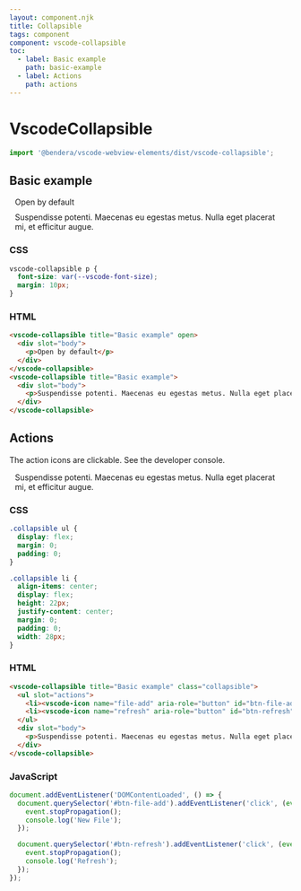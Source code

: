 ```yaml
---
layout: component.njk
title: Collapsible
tags: component
component: vscode-collapsible
toc:
  - label: Basic example
    path: basic-example
  - label: Actions
    path: actions
---
```


# VscodeCollapsible

```typescript
import '@bendera/vscode-webview-elements/dist/vscode-collapsible';
```

## Basic example

<style>
  vscode-collapsible p {
    color: var(--vscode-editor-foreground);
    font-size: var(--vscode-font-size);
    margin: 10px;
  }
</style>

<component-preview>
  <vscode-collapsible title="Basic example" open>
    <div slot="body">
      <p>Open by default</p>
    </div>
  </vscode-collapsible>
  <vscode-collapsible title="Basic example">
    <div slot="body">
      <p>Suspendisse potenti. Maecenas eu egestas metus. Nulla eget placerat mi, et efficitur augue.</p>
    </div>
  </vscode-collapsible>
</component-preview>

### CSS

```css
vscode-collapsible p {
  font-size: var(--vscode-font-size);
  margin: 10px;
}
```

<h3>HTML</h3>

```html
<vscode-collapsible title="Basic example" open>
  <div slot="body">
    <p>Open by default</p>
  </div>
</vscode-collapsible>
<vscode-collapsible title="Basic example">
  <div slot="body">
    <p>Suspendisse potenti. Maecenas eu egestas metus. Nulla eget placerat mi, et efficitur augue.</p>
  </div>
</vscode-collapsible>
```

## Actions

The action icons are clickable. See the developer console.

<style>
  .collapsible ul {
    display: flex;
    margin: 0;
    padding: 0;
  }

  .collapsible li {
    align-items: center;
    display: flex;
    height: 22px;
    justify-content: center;
    margin: 0;
    padding: 0;
    width: 28px;
  }
</style>

<component-preview>
  <vscode-collapsible title="Actions example" class="collapsible">
    <div slot="actions">
      <vscode-icon name="file-add" action-icon aria-role="button" id="btn-file-add" title="New File"></vscode-icon>
      <vscode-icon name="refresh" action-icon aria-role="button" id="btn-refresh" title="Refresh"></vscode-icon>
    </div>
    <div slot="body">
      <p>Suspendisse potenti. Maecenas eu egestas metus. Nulla eget placerat mi, et efficitur augue.</p>
    </div>
  </vscode-collapsible>
</component-preview>

<script>
document.addEventListener('DOMContentLoaded', () => {
  document.querySelector('#btn-file-add').addEventListener('click', (event) => {
    event.stopPropagation();
    console.log('New File');
  });

  document.querySelector('#btn-refresh').addEventListener('click', (event) => {
    event.stopPropagation();
    console.log('Refresh');
  });
});
</script>

### CSS

```css
.collapsible ul {
  display: flex;
  margin: 0;
  padding: 0;
}

.collapsible li {
  align-items: center;
  display: flex;
  height: 22px;
  justify-content: center;
  margin: 0;
  padding: 0;
  width: 28px;
}
```

### HTML

```html
<vscode-collapsible title="Basic example" class="collapsible">
  <ul slot="actions">
    <li><vscode-icon name="file-add" aria-role="button" id="btn-file-add" title="New File"></vscode-icon></li>
    <li><vscode-icon name="refresh" aria-role="button" id="btn-refresh" title="Refresh"></vscode-icon></li>
  </ul>
  <div slot="body">
    <p>Suspendisse potenti. Maecenas eu egestas metus. Nulla eget placerat mi, et efficitur augue.</p>
  </div>
</vscode-collapsible>
```

### JavaScript

```javascript
document.addEventListener('DOMContentLoaded', () => {
  document.querySelector('#btn-file-add').addEventListener('click', (event) => {
    event.stopPropagation();
    console.log('New File');
  });

  document.querySelector('#btn-refresh').addEventListener('click', (event) => {
    event.stopPropagation();
    console.log('Refresh');
  });
});
```